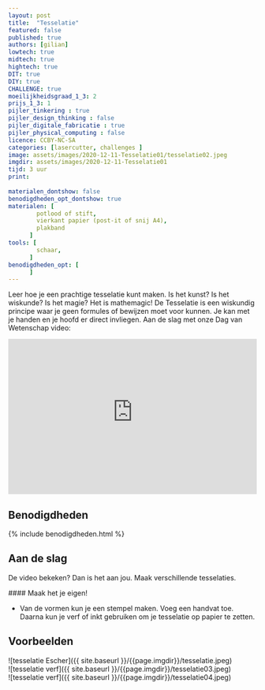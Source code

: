 ```yaml
---
layout: post
title:  "Tesselatie"
featured: false
published: true
authors: [gilian]
lowtech: true
midtech: true
hightech: true
DIT: true
DIY: true
CHALLENGE: true
moeilijkheidsgraad_1_3: 2
prijs_1_3: 1
pijler_tinkering : true
pijler_design_thinking : false
pijler_digitale_fabricatie : true
pijler_physical_computing : false
licence: CCBY-NC-SA 
categories: [lasercutter, challenges ]
image: assets/images/2020-12-11-Tesselatie01/tesselatie02.jpeg
imgdir: assets/images/2020-12-11-Tesselatie01
tijd: 3 uur
print:
    
materialen_dontshow: false
benodigdheden_opt_dontshow: true
materialen: [
        potlood of stift,
        vierkant papier (post-it of snij A4),
        plakband
      ]
tools: [
        schaar,
      ]
benodigdheden_opt: [
      ]
---
```


Leer hoe je een prachtige tesselatie kunt maken. Is het kunst? Is het wiskunde? Is het magie? Het is mathemagic! De Tesselatie is een wiskundig principe waar je geen formules of bewijzen moet voor kunnen. Je kan met je handen en je hoofd er direct invliegen. Aan de slag met onze Dag van Wetenschap video:

<p><iframe style="width:100%;" height="315" src="https://www.youtube-nocookie.com/embed/kE4ufE5zI0g?rel=0&amp;showinfo=0" frameborder="0" allowfullscreen></iframe></p>


## Benodigdheden

{% include benodigdheden.html %}

## Aan de slag

De video bekeken? Dan is het aan jou. Maak verschillende tesselaties.

<div class="border_boxmaakbib01_img" markdown="1">
#### Maak het je eigen!

* Van de vormen kun je een stempel maken. Voeg een handvat toe. Daarna kun je verf of inkt gebruiken om je tesselatie op papier te zetten.
</div>

## Voorbeelden

![tesselatie Escher]({{ site.baseurl }}/{{page.imgdir}}/tesselatie.jpeg)  
![tesselatie verf]({{ site.baseurl }}/{{page.imgdir}}/tesselatie03.jpeg)  
![tesselatie verf]({{ site.baseurl }}/{{page.imgdir}}/tesselatie04.jpeg)  